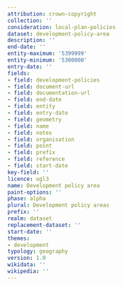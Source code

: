 ```yaml
---
attribution: crown-copyright
collection: ''
consideration: local-plan-policies
dataset: development-policy-area
description: ''
end-date: ''
entity-maximum: '5399999'
entity-minimum: '5300000'
entry-date: ''
fields:
- field: development-policies
- field: document-url
- field: documentation-url
- field: end-date
- field: entity
- field: entry-date
- field: geometry
- field: name
- field: notes
- field: organisation
- field: point
- field: prefix
- field: reference
- field: start-date
key-field: ''
licence: ogl3
name: Development policy area
paint-options: ''
phase: alpha
plural: Development policy areas
prefix: ''
realm: dataset
replacement-dataset: ''
start-date: ''
themes:
- development
typology: geography
version: 1.0
wikidata: ''
wikipedia: ''
---
```

